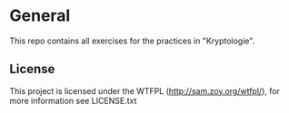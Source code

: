 # General

This repo contains all exercises for the practices in "Kryptologie".

## License

This project is licensed under the WTFPL (<http://sam.zoy.org/wtfpl/>), for more information see LICENSE.txt
